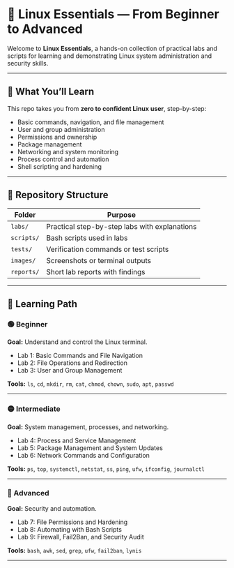 # 🐧 Linux Essentials — From Beginner to Advanced

Welcome to **Linux Essentials**, a hands-on collection of practical labs and scripts for learning and demonstrating Linux system administration and security skills.

---

## 🎯 What You’ll Learn
This repo takes you from **zero to confident Linux user**, step-by-step:
- Basic commands, navigation, and file management
- User and group administration
- Permissions and ownership
- Package management
- Networking and system monitoring
- Process control and automation
- Shell scripting and hardening

---

## 📂 Repository Structure
| Folder | Purpose |
|--------|----------|
| `labs/` | Practical step-by-step labs with explanations |
| `scripts/` | Bash scripts used in labs |
| `tests/` | Verification commands or test scripts |
| `images/` | Screenshots or terminal outputs |
| `reports/` | Short lab reports with findings |

---

## 🧠 Learning Path

### 🟢 Beginner
**Goal:** Understand and control the Linux terminal.
- Lab 1: Basic Commands and File Navigation  
- Lab 2: File Operations and Redirection  
- Lab 3: User and Group Management  

**Tools:** `ls`, `cd`, `mkdir`, `rm`, `cat`, `chmod`, `chown`, `sudo`, `apt`, `passwd`

---

### 🟡 Intermediate
**Goal:** System management, processes, and networking.
- Lab 4: Process and Service Management  
- Lab 5: Package Management and System Updates  
- Lab 6: Network Commands and Configuration  

**Tools:** `ps`, `top`, `systemctl`, `netstat`, `ss`, `ping`, `ufw`, `ifconfig`, `journalctl`

---

### 🔴 Advanced
**Goal:** Security and automation.
- Lab 7: File Permissions and Hardening  
- Lab 8: Automating with Bash Scripts  
- Lab 9: Firewall, Fail2Ban, and Security Audit  

**Tools:** `bash`, `awk`, `sed`, `grep`, `ufw`, `fail2ban`, `lynis`

---
